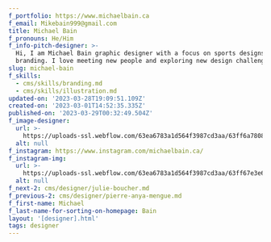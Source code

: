 ```yaml
---
f_portfolio: https://www.michaelbain.ca
f_email: Mikebain999@gmail.com
title: Michael Bain
f_pronouns: He/Him
f_info-pitch-designer: >-
  Hi, I am Michael Bain graphic designer with a focus on sports designs and
  branding. I love meeting new people and exploring new design challenges. 
slug: michael-bain
f_skills:
  - cms/skills/branding.md
  - cms/skills/illustration.md
updated-on: '2023-03-28T19:09:51.109Z'
created-on: '2023-03-01T14:52:35.335Z'
published-on: '2023-03-29T00:32:49.504Z'
f_image-designer:
  url: >-
    https://uploads-ssl.webflow.com/63ea6783a1d564f3987cd3aa/63ff6a78083fc0c73f1f1b9a_michael-bain-1.jpg
  alt: null
f_instagram: https://www.instagram.com/michaelbain.ca/
f_instagram-img:
  url: >-
    https://uploads-ssl.webflow.com/63ea6783a1d564f3987cd3aa/63ff67e3e6a8a34fd0d96f39_insta%20(1).svg
  alt: null
f_next-2: cms/designer/julie-boucher.md
f_previous-2: cms/designer/pierre-anya-mengue.md
f_first-name: Michael
f_last-name-for-sorting-on-homepage: Bain
layout: '[designer].html'
tags: designer
---
```



